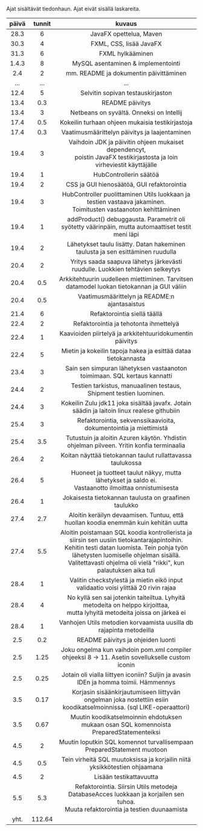 
Ajat sisältävät tiedonhaun.
Ajat eivät sisällä laskareita.

|   päivä     |   tunnit    |    kuvaus                        |
|   :----:    |   :----:    |    :----:                        |
| 28.3        | 6           |JavaFX opettelua, Maven           |
| 30.3        | 4           |FXML, CSS, lisää JavaFX           |
| 31.3        | 6           |FXML hylkääminen                  |
| 1.4.3       | 8           |MySQL asentaminen & implementointi|
| 2.4         | 2           |mm. README ja dokumentin päivittäminen|
| ...         | ...         |            ...                    |
| 12.4        | 5           |Selvitin sopivan testauskirjaston  |
| 13.4        | 0.3         |README päivitys                    |
| 13.4        | 3           |Netbeans on syvältä. Onneksi on Intellij|
| 17.4        | 0.5         |Kokeilin turhaan ohjeen mukaisia testikirjastoja|
| 17.4        | 0.3         |Vaatimusmäärittelyn päivitys ja laajentaminen|
| 19.4        | 3           |Vaihdoin JDK ja päivitin ohjeen mukaiset dependencyt,</br> poistin JavaFX testikirjastosta ja loin virheviestit käyttäjälle|
| 19.4        | 1           |HubControllerin säätöä|
| 19.4        | 2           |CSS ja GUI hienosäätöä, GUI refaktorointia| 
| 19.4        | 3           |HubController puolittaminen Utils luokkaan ja testien vastaava jakaminen.</br> Toimitusten vastaanoton kehittäminen|
| 19.4        | 1           |addProduct() debuggausta. Parametrit oli syötetty väärinpäin, mutta automaattiset testit meni läpi|
| 19.4        | 2           |Lähetykset taulu lisätty. Datan hakeminen taulusta ja sen esittäminen ruudulla|
| 20.4        | 2           |Yritys saada saapuva lähetys järkevästi ruudulle. Luokkien tehtävien selkeytys|
| 20.4        | 0.5         |Arkkitehtuurin uudelleen miettiminen. Tarvitsen datamodel luokan tietokannan ja GUI väliin|
| 20.4        | 0.5         |Vaatimusmäärittelyn ja README:n ajantasaistus|
| 21.4        | 6           |Refaktorointia siellä täällä|
| 22.4        | 2           |Refaktorointia ja tehotonta ihmettelyä|
| 22.4        | 1           |Kaavioiden piirtelyä ja arkkitehtuuridokumentin päivitys|
| 22.4        | 5           |Mietin ja kokeilin tapoja hakea ja esittää dataa tietokannasta|
| 23.4        | 3           |Sain sen simpuran lähetyksen vastaanoton toimimaan. SQL kertaus kannatti|
| 24.4        | 2           |Testien tarkistus, manuaalinen testaus, Shipment testien luominen.|
| 24.4        | 3           |Kokeilin Zulu jdk11 joka sisältää javafx. Jotain säädin ja laitoin linux realese githubiin|
| 25.4        | 3           |Refaktorointia, sekvenssikaavioita, dokumentointia ja miettimistä|
| 25.4        | 3.5         |Tutustuin ja aloitin Azuren käytön. Yhdistin ohjelman pilveen. Yritin konfia terminaalia|
| 26.4        | 2           |Koitan näyttää tietokannan taulut rullattavassa taulukossa|
| 26.4        | 5           |Huoneet ja tuotteet taulut näkyy, mutta lähetykset ja saldo ei. </br>Vastaanotto ilmoittaa onnistumisesta|
| 26.4        | 1           |Jokaisesta tietokannan taulusta on graafinen taulukko|
| 27.4        | 2.7         |Aloitin keräilyn devaamisen. Tuntuu, että huollan koodia enemmän kuin kehitän uutta|
| 27.4        | 5.5         |Aloitin poistamaan SQL koodia kontrollerista ja siirsin sen uusiin tietokantarajapintoihin.</br> Kehitin testi datan luomista. Tein pohja työn lähetysten luomiselle ohjelman sisällä.</br> Valitettavasti ohjelma oli vielä "rikki", kun palautuksen aika tuli|
| 28.4        | 1           |Valitin checkstylestä ja mietin eikö input validaatio voisi ylittää 20 rivin rajaa|
| 28.4        | 4           |No kyllä sen sai jotenkin taiteiltua. Lyhyitä metodeita on helppo kirjoittaa,</br> mutta lyhyitä metodeita joissa on järkeä ei|
| 28.4        | 1           |Vanhojen Utils metodien korvaamista uusilla db rajapinta metodeilla|
| 2.5         | 0.2         |README päivitys ja ohjeiden luonti|
| 2.5         | 1.25        |Joku ongelma kun vaihdoin pom.xml compiler ohjeeksi 8 -> 11. Asetin sovellukselle custom iconin|
| 2.5         | 0.25        |Jotain oli vialla liittyen iconiin? Suljin ja avasin IDEn ja homma toimii. Hämmennys|
| 3.5         | 0.17        |Korjasin sisäänkirjautumiseen liittyvän ongelman joka nostettiin esiin koodikatselmoinnissa. (sql LIKE-operaattori)|
| 3.5         | 0.67        |Muutin koodikatselmoinnin ehdotuksen mukaan osan SQL komennoista PreparedStatementeiksi|
| 4.5         | 2           |Muutin loputkin SQL komennot turvallisempaan PreparedStatement muotoon|      
| 4.5         | 0.5         |Tein virheitä SQL muutoksissa ja korjailin niitä yksikkötestien ohjaamana|
| 4.5         | 2           |Lisään testikattavuutta|
| 5.5         | 5.3         |Refaktorointia. Siirsin Utils metodeja DatabaseAcces luokkaan ja korjailen sen tuhoa.</br> Muuta refaktorointia ja testien duunaamista|
| yht.        | 112.64      |
